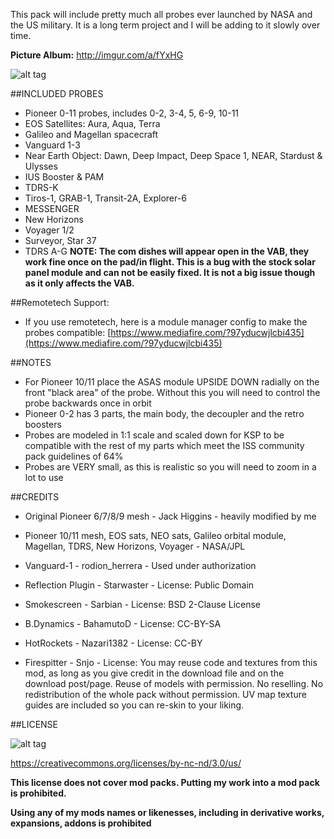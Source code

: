 This pack will include pretty much all probes ever launched by NASA and the US military. It is a long term project and I will be adding to it slowly over time.

**Picture Album:** http://imgur.com/a/fYxHG

![alt tag](http://i.imgur.com/Ald1FDD.png)

##INCLUDED PROBES

* Pioneer 0-11 probes, includes 0-2, 3-4, 5, 6-9, 10-11
* EOS Satellites: Aura, Aqua, Terra
* Galileo and Magellan spacecraft
* Vanguard 1-3
* Near Earth Object: Dawn, Deep Impact, Deep Space 1, NEAR, Stardust & Ulysses
* IUS Booster & PAM
* TDRS-K
* Tiros-1, GRAB-1, Transit-2A, Explorer-6
* MESSENGER
* New Horizons
* Voyager 1/2
* Surveyor, Star 37
* TDRS A-G **NOTE: The com dishes will appear open in the VAB, they work fine once on the pad/in flight. This is a bug with the stock solar panel module and can not be easily fixed. It is not a big issue though as it only affects the VAB.**

##Remotetech Support:
* If you use remotetech, here is a module manager config to make the probes compatible: [https://www.mediafire.com/?97yducwjlcbi435](https://www.mediafire.com/?97yducwjlcbi435)

##NOTES

* For Pioneer 10/11 place the ASAS module UPSIDE DOWN radially on the front "black area" of the probe. Without this you will need to control the probe backwards once in orbit
* Pioneer 0-2 has 3 parts, the main body, the decoupler and the retro boosters
* Probes are modeled in 1:1 scale and scaled down for KSP to be compatible with the rest of my parts which meet the ISS community pack guidelines of 64%
* Probes are VERY small, as this is realistic so you will need to zoom in a lot to use


##CREDITS

* Original Pioneer 6/7/8/9 mesh - Jack Higgins - heavily modified by me

* Pioneer 10/11 mesh, EOS sats, NEO sats, Galileo orbital module, Magellan, TDRS, New Horizons, Voyager - NASA/JPL

* Vanguard-1 - rodion_herrera - Used under authorization

* Reflection Plugin - Starwaster - License: Public Domain

* Smokescreen - Sarbian - License: BSD 2-Clause License

* B.Dynamics - BahamutoD - License: CC-BY-SA

* HotRockets - Nazari1382 - License: CC-BY

* Firespitter - Snjo - License: You may reuse code and textures from this mod, as long as you give credit in the download file and on the download post/page. Reuse of models with permission. No reselling. No redistribution of the whole pack without permission. UV map texture guides are included so you can re-skin to your liking.

##LICENSE

![alt tag](https://licensebuttons.net/l/by-nc-nd/3.0/88x31.png)

https://creativecommons.org/licenses/by-nc-nd/3.0/us/


**This license does not cover mod packs. Putting my work into a mod pack is prohibited.**

**Using any of my mods names or likenesses, including in derivative works, expansions, addons is prohibited**
